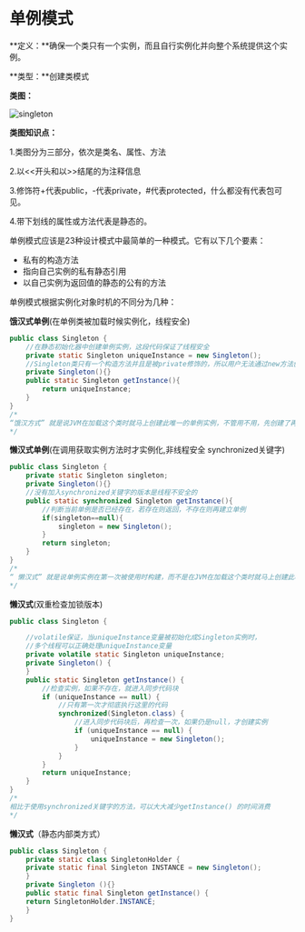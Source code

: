 # 单例模式

**定义：**确保一个类只有一个实例，而且自行实例化并向整个系统提供这个实例。

**类型：**创建类模式

**类图：**

![singleton](http://wiki.jikexueyuan.com/project/java-design-pattern/images/singleton-pattern-1.gif)

**类图知识点：**

1.类图分为三部分，依次是类名、属性、方法

2.以<<开头和以>>结尾的为注释信息

3.修饰符+代表public，-代表private，#代表protected，什么都没有代表包可见。

4.带下划线的属性或方法代表是静态的。

单例模式应该是23种设计模式中最简单的一种模式。它有以下几个要素：

- 私有的构造方法
- 指向自己实例的私有静态引用
- 以自己实例为返回值的静态的公有的方法

单例模式根据实例化对象时机的不同分为几种：

**饿汉式单例**(在单例类被加载时候实例化，线程安全)

```java
public class Singleton {
    //在静态初始化器中创建单例实例，这段代码保证了线程安全
    private static Singleton uniqueInstance = new Singleton();
    //Singleton类只有一个构造方法并且是被private修饰的，所以用户无法通过new方法创建该对象实例
    private Singleton(){}
    public static Singleton getInstance(){
        return uniqueInstance;
    }
}
/*
“饿汉方式” 就是说JVM在加载这个类时就马上创建此唯一的单例实例，不管用不用，先创建了再说，如果一直没有被使用，便浪费了空间，典型的空间换时间，每次调用的时候，就不需要再判断，节省了运行时间。
*/
```

**懒汉式单例**(在调用获取实例方法时才实例化,非线程安全 synchronized关键字)

```java
public class Singleton {
    private static Singleton singleton;
    private Singleton(){}
    //没有加入synchronized关键字的版本是线程不安全的
    public static synchronized Singleton getInstance(){
        //判断当前单例是否已经存在，若存在则返回，不存在则再建立单例
        if(singleton==null){
            singleton = new Singleton();
        }
        return singleton;
    }
}
/*
“ 懒汉式” 就是说单例实例在第一次被使用时构建，而不是在JVM在加载这个类时就马上创建此唯一的单例实例。
*/
```

**懒汉式**(双重检查加锁版本)

```java
public class Singleton {

    //volatile保证，当uniqueInstance变量被初始化成Singleton实例时，
    //多个线程可以正确处理uniqueInstance变量
    private volatile static Singleton uniqueInstance;
    private Singleton() {
    }
    public static Singleton getInstance() {
        //检查实例，如果不存在，就进入同步代码块
        if (uniqueInstance == null) {
            //只有第一次才彻底执行这里的代码
            synchronized(Singleton.class) {
                //进入同步代码块后，再检查一次，如果仍是null，才创建实例
                if (uniqueInstance == null) {
                    uniqueInstance = new Singleton();
                }
            }
        }
        return uniqueInstance;
    }
}
/*
相比于使用synchronized关键字的方法，可以大大减少getInstance() 的时间消费
*/

```
**懒汉式**（静态内部类方式）

```java
public class Singleton {  
    private static class SingletonHolder {  
    private static final Singleton INSTANCE = new Singleton();  
    }  
    private Singleton (){}  
    public static final Singleton getInstance() {  
    return SingletonHolder.INSTANCE;  
    }  
}  
```

